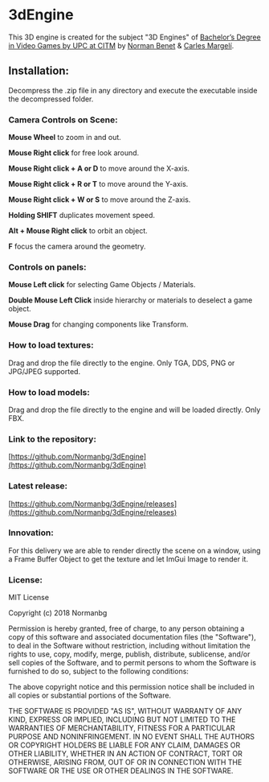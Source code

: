 ﻿
# 3dEngine
This 3D engine is created for the subject "3D Engines" of [Bachelor’s Degree in Video Games by UPC at CITM](https://www.citm.upc.edu/ing/estudis/graus-videojocs/) by [Norman Benet](https://github.com/Normanbg) & [Carles Margelí](https://github.com/Margeli).

## Installation:
Decompress the .zip file in any directory and execute the executable inside the decompressed folder.

### Camera Controls on Scene:

**Mouse Wheel** to zoom in and out.

**Mouse Right click** for free look around.

**Mouse Right click + A or D** to move around the X-axis.

**Mouse Right click + R or T** to move around the Y-axis.

**Mouse Right click + W or S** to move around the Z-axis.

**Holding SHIFT** duplicates movement speed.

**Alt + Mouse Right click** to orbit an object.

**F** focus the camera around the geometry.

### Controls on panels:

**Mouse Left click** for selecting Game Objects / Materials.

**Double Mouse Left Click** inside hierarchy or materials to deselect a game object.

**Mouse Drag** for changing components like Transform.

### How to load textures:
Drag and drop the file directly to the engine. Only TGA, DDS, PNG or JPG/JPEG supported. 

### How to load models:
Drag and drop the file directly to the engine and will be loaded directly. Only FBX. 

### Link to the repository:
[https://github.com/Normanbg/3dEngine](https://github.com/Normanbg/3dEngine)

### Latest release:
[https://github.com/Normanbg/3dEngine/releases](https://github.com/Normanbg/3dEngine/releases)

### Innovation:
For this delivery we are able to render directly the scene on a window, using a Frame Buffer Object to get the texture and let ImGui Image to render it.

### License:
MIT License

Copyright (c) 2018 Normanbg

Permission is hereby granted, free of charge, to any person obtaining a copy
of this software and associated documentation files (the "Software"), to deal
in the Software without restriction, including without limitation the rights
to use, copy, modify, merge, publish, distribute, sublicense, and/or sell
copies of the Software, and to permit persons to whom the Software is
furnished to do so, subject to the following conditions:

The above copyright notice and this permission notice shall be included in all
copies or substantial portions of the Software.

THE SOFTWARE IS PROVIDED "AS IS", WITHOUT WARRANTY OF ANY KIND, EXPRESS OR
IMPLIED, INCLUDING BUT NOT LIMITED TO THE WARRANTIES OF MERCHANTABILITY,
FITNESS FOR A PARTICULAR PURPOSE AND NONINFRINGEMENT. IN NO EVENT SHALL THE
AUTHORS OR COPYRIGHT HOLDERS BE LIABLE FOR ANY CLAIM, DAMAGES OR OTHER
LIABILITY, WHETHER IN AN ACTION OF CONTRACT, TORT OR OTHERWISE, ARISING FROM,
OUT OF OR IN CONNECTION WITH THE SOFTWARE OR THE USE OR OTHER DEALINGS IN THE
SOFTWARE.


